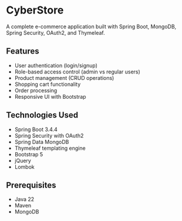 # CyberStore

A complete e-commerce application built with Spring Boot, MongoDB, Spring Security, OAuth2, and Thymeleaf.

## Features

- User authentication (login/signup)
- Role-based access control (admin vs regular users)
- Product management (CRUD operations)
- Shopping cart functionality
- Order processing
- Responsive UI with Bootstrap

## Technologies Used

- Spring Boot 3.4.4
- Spring Security with OAuth2
- Spring Data MongoDB
- Thymeleaf templating engine
- Bootstrap 5
- jQuery
- Lombok

## Prerequisites

- Java 22
- Maven
- MongoDB